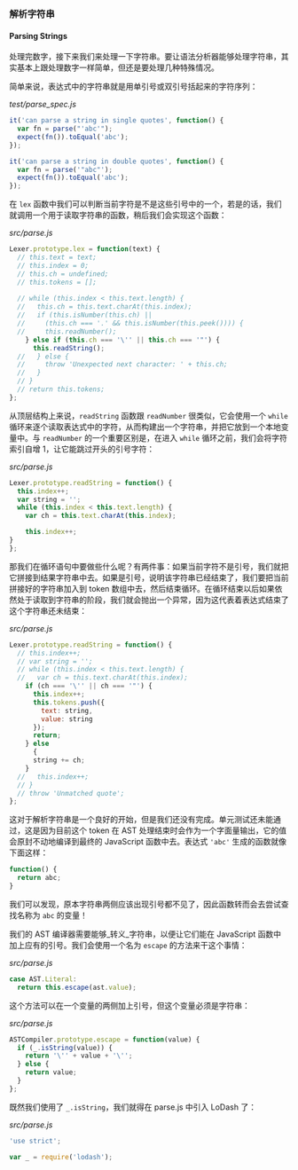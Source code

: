### 解析字符串
#### Parsing Strings

处理完数字，接下来我们来处理一下字符串。要让语法分析器能够处理字符串，其实基本上跟处理数字一样简单，但还是要处理几种特殊情况。

简单来说，表达式中的字符串就是用单引号或双引号括起来的字符序列：

_test/parse_spec.js_

```js
it('can parse a string in single quotes', function() {
  var fn = parse("'abc'");
  expect(fn()).toEqual('abc');
});

it('can parse a string in double quotes', function() {
  var fn = parse('"abc"');
  expect(fn()).toEqual('abc');
});
```

在 `lex` 函数中我们可以判断当前字符是不是这些引号中的一个，若是的话，我们就调用一个用于读取字符串的函数，稍后我们会实现这个函数：

_src/parse.js_

```js
Lexer.prototype.lex = function(text) {
  // this.text = text;
  // this.index = 0;
  // this.ch = undefined;
  // this.tokens = [];
  
  // while (this.index < this.text.length) {
  //   this.ch = this.text.charAt(this.index);
  //   if (this.isNumber(this.ch) ||
  //     (this.ch === '.' && this.isNumber(this.peek()))) {
  //     this.readNumber();
    } else if (this.ch === '\'' || this.ch === '"') {
      this.readString();
  //   } else {
  //     throw 'Unexpected next character: ' + this.ch;
  //   }
  // }
  // return this.tokens;
};
```
 
从顶层结构上来说，`readString` 函数跟 `readNumber` 很类似，它会使用一个 `while` 循环来逐个读取表达式中的字符，从而构建出一个字符串，并把它放到一个本地变量中。与 `readNumber` 的一个重要区别是，在进入 `while` 循环之前，我们会将字符索引自增 1，让它能跳过开头的引号字符：

_src/parse.js_

```js
Lexer.prototype.readString = function() {
  this.index++;
  var string = '';
  while (this.index < this.text.length) {
    var ch = this.text.charAt(this.index);

    this.index++;
} 
};
```

那我们在循环语句中要做些什么呢？有两件事：如果当前字符不是引号，我们就把它拼接到结果字符串中去。如果是引号，说明该字符串已经结束了，我们要把当前拼接好的字符串加入到 token 数组中去，然后结束循环。在循环结束以后如果依然处于读取到字符串的阶段，我们就会抛出一个异常，因为这代表着表达式结束了这个字符串还未结束：

_src/parse.js_

```js
Lexer.prototype.readString = function() {
  // this.index++;
  // var string = '';
  // while (this.index < this.text.length) {
  //   var ch = this.text.charAt(this.index);
    if (ch === '\'' || ch === '"') {
      this.index++;
      this.tokens.push({
        text: string,
        value: string
      });
      return;
    } else
      {
      string += ch;
    }
  //   this.index++;
  // }
  // throw 'Unmatched quote';
};
```

这对于解析字符串是一个良好的开始，但是我们还没有完成。单元测试还未能通过，这是因为目前这个 token 在 AST 处理结束时会作为一个字面量输出，它的值会原封不动地编译到最终的 JavaScript 函数中去。表达式 `'abc'` 生成的函数就像下面这样：

```js
function() {
  return abc;
}
```

我们可以发现，原本字符串两侧应该出现引号都不见了，因此函数转而会去尝试查找名称为 `abc` 的变量！

我们的 AST 编译器需要能够_转义_字符串，以便让它们能在 JavaScript 函数中加上应有的引号。我们会使用一个名为 `escape` 的方法来干这个事情：

_src/parse.js_

```js
case AST.Literal:
  return this.escape(ast.value);
```

这个方法可以在一个变量的两侧加上引号，但这个变量必须是字符串：

_src/parse.js_

```js
ASTCompiler.prototype.escape = function(value) {
  if (_.isString(value)) {
    return '\'' + value + '\'';
  } else {
    return value;
  }
};
```

既然我们使用了 `_.isString`，我们就得在 parse.js 中引入 LoDash 了：

_src/parse.js_

```js
'use strict';

var _ = require('lodash');
```